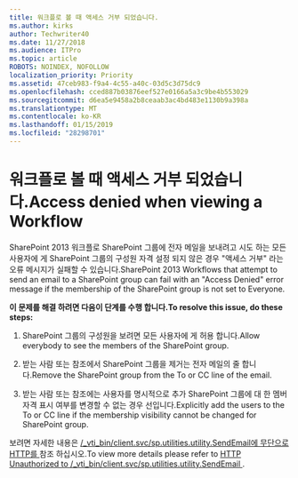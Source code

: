 ```yaml
---
title: 워크플로 볼 때 액세스 거부 되었습니다.
ms.author: kirks
author: Techwriter40
ms.date: 11/27/2018
ms.audience: ITPro
ms.topic: article
ROBOTS: NOINDEX, NOFOLLOW
localization_priority: Priority
ms.assetid: 47ceb983-f9a4-4c55-a40c-03d5c3d75dc9
ms.openlocfilehash: cced887b03876eef527e0166a5a3c9be4b553029
ms.sourcegitcommit: d6ea5e9458a2b8ceaab3ac4bd483e1130b9a398a
ms.translationtype: MT
ms.contentlocale: ko-KR
ms.lasthandoff: 01/15/2019
ms.locfileid: "28298701"
---
```

# <a name="access-denied-when-viewing-a-workflow"></a><span data-ttu-id="c543f-102">워크플로 볼 때 액세스 거부 되었습니다.</span><span class="sxs-lookup"><span data-stu-id="c543f-102">Access denied when viewing a Workflow</span></span>

<span data-ttu-id="c543f-103">SharePoint 2013 워크플로 SharePoint 그룹에 전자 메일을 보내려고 시도 하는 모든 사용자에 게 SharePoint 그룹의 구성원 자격 설정 되지 않은 경우 "액세스 거부" 라는 오류 메시지가 실패할 수 있습니다.</span><span class="sxs-lookup"><span data-stu-id="c543f-103">SharePoint 2013 Workflows that attempt to send an email to a SharePoint group can fail with an "Access Denied" error message if the membership of the SharePoint group is not set to Everyone.</span></span>
  
 <span data-ttu-id="c543f-104">**이 문제를 해결 하려면 다음이 단계를 수행 합니다.**</span><span class="sxs-lookup"><span data-stu-id="c543f-104">**To resolve this issue, do these steps:**</span></span>
  
 1. <span data-ttu-id="c543f-105">SharePoint 그룹의 구성원을 보려면 모든 사용자에 게 허용 합니다.</span><span class="sxs-lookup"><span data-stu-id="c543f-105">Allow everybody to see the members of the SharePoint group.</span></span> 
  
 2. <span data-ttu-id="c543f-106">받는 사람 또는 참조에서 SharePoint 그룹을 제거는 전자 메일의 줄 합니다.</span><span class="sxs-lookup"><span data-stu-id="c543f-106">Remove the SharePoint group from the To or CC line of the email.</span></span> 
  
 3. <span data-ttu-id="c543f-107">받는 사람 또는 참조에는 사용자를 명시적으로 추가 SharePoint 그룹에 대 한 멤버 자격 표시 여부를 변경할 수 없는 경우 선입니다.</span><span class="sxs-lookup"><span data-stu-id="c543f-107">Explicitly add the users to the To or CC line if the membership visibility cannot be changed for SharePoint group.</span></span> 
  
<span data-ttu-id="c543f-108">보려면 자세한 내용은 [/_vti_bin/client.svc/sp.utilities.utility.SendEmail에 무단으로 HTTP를 ](https://go.microsoft.com/fwlink/?linkid=2044694&amp;clcid=0x409)참조 하십시오.</span><span class="sxs-lookup"><span data-stu-id="c543f-108">To view more details please refer to [HTTP Unauthorized to /_vti_bin/client.svc/sp.utilities.utility.SendEmail ](https://go.microsoft.com/fwlink/?linkid=2044694&amp;clcid=0x409).</span></span>
  

